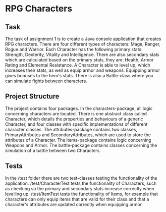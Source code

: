 # RPG Characters

## Task

The task of assignment 1 is to create a Java console application that creates RPG characters. There are four different types of characters: Mage, Ranger, Rogue and Warrior. Each Character has the following primary stats: Strength, Dexterity, Vitality and Intelligence. There are also secondary stats which are calculated based on the primary stats, they are: Health, Armor Rating and Elemental Resistance. A Character is able to level up, which increases their stats, as well as equip armor and weapons. Equipping armor gives bonuses to the hero's stats. There is also a Battle-class where you can simulate fights between characters.

## Project Structure

The project contains four packages. In the characters-package, all logic concerning characters are located. There is one abstract class called Character, which details the properties and behaviours of a generic Character, and four classes with specific implementations of different character classes. The attributes-package contains two classes, PrimaryAttributes and SecondaryAttributes, which are used to store the attributes of a Character. The items-package contains logic concerning Weapons and Armor. The battle-package contains classes concerning the simulation of a battle between two Characters. 

## Tests

In the /test folder there are two test-classes testing the functionality of the application. /test/CharacterTest tests the functionality of Characters, such as checking so the primary and secondary stats increase correctly when levelling up. /test/ItemTest tests the functionality of Items, for example that characters can only equip items that are valid for their class and that a character's attributes are updated correctly when equipping armor.
